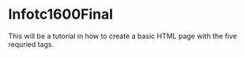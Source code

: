 # Infotc1600Final
This will be a tutorial in how to create a basic HTML page with the five requried tags.
